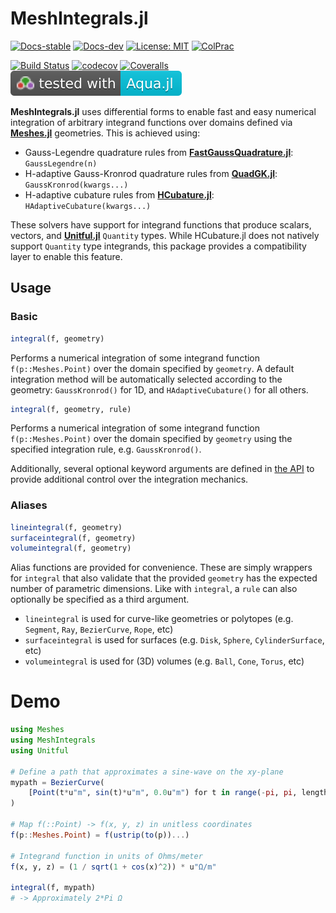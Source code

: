 # MeshIntegrals.jl

[![Docs-stable](https://img.shields.io/badge/docs-stable-blue.svg)](https://JuliaGeometry.github.io/MeshIntegrals.jl/stable/)
[![Docs-dev](https://img.shields.io/badge/docs-dev-blue.svg)](https://JuliaGeometry.github.io/MeshIntegrals.jl/dev/)
[![License: MIT](https://img.shields.io/badge/License-MIT-success.svg)](https://opensource.org/licenses/MIT)
[![ColPrac](https://img.shields.io/badge/ColPrac-Contributor's%20Guide-blueviolet?style=flat-square)](https://github.com/SciML/ColPrac)

[![Build Status](https://github.com/JuliaGeometry/MeshIntegrals.jl/actions/workflows/CI.yml/badge.svg?branch=main)](https://github.com/JuliaGeometry/MeshIntegrals.jl/actions/workflows/CI.yml?query=branch%3Amain)
[![codecov](https://codecov.io/gh/JuliaGeometry/MeshIntegrals.jl/graph/badge.svg)](https://codecov.io/gh/JuliaGeometry/MeshIntegrals.jl)
[![Coveralls](https://coveralls.io/repos/github/JuliaGeometry/MeshIntegrals.jl/badge.svg?branch=main)](https://coveralls.io/github/JuliaGeometry/MeshIntegrals.jl?branch=main)
[![Aqua QA](https://raw.githubusercontent.com/JuliaTesting/Aqua.jl/master/badge.svg)](https://github.com/JuliaTesting/Aqua.jl)


**MeshIntegrals.jl** uses differential forms to enable fast and easy numerical integration of arbitrary integrand functions over domains defined via [**Meshes.jl**](https://github.com/JuliaGeometry/Meshes.jl) geometries. This is achieved using:
- Gauss-Legendre quadrature rules from [**FastGaussQuadrature.jl**](https://github.com/JuliaApproximation/FastGaussQuadrature.jl): `GaussLegendre(n)`
- H-adaptive Gauss-Kronrod quadrature rules from [**QuadGK.jl**](https://github.com/JuliaMath/QuadGK.jl): `GaussKronrod(kwargs...)`
- H-adaptive cubature rules from [**HCubature.jl**](https://github.com/JuliaMath/HCubature.jl): `HAdaptiveCubature(kwargs...)`

These solvers have support for integrand functions that produce scalars, vectors, and [**Unitful.jl**](https://github.com/PainterQubits/Unitful.jl) `Quantity` types. While HCubature.jl does not natively support `Quantity` type integrands, this package provides a compatibility layer to enable this feature.

## Usage

### Basic

```julia
integral(f, geometry)
```
Performs a numerical integration of some integrand function `f(p::Meshes.Point)` over the domain specified by `geometry`. A default integration method will be automatically selected according to the geometry: `GaussKronrod()` for 1D, and `HAdaptiveCubature()` for all others.

```julia
integral(f, geometry, rule)
```
Performs a numerical integration of some integrand function `f(p::Meshes.Point)` over the domain specified by `geometry` using the specified integration rule, e.g. `GaussKronrod()`.

Additionally, several optional keyword arguments are defined in [the API](https://juliageometry.github.io/MeshIntegrals.jl/stable/api/)
to provide additional control over the integration mechanics.

### Aliases

```julia
lineintegral(f, geometry)
surfaceintegral(f, geometry)
volumeintegral(f, geometry)
```
Alias functions are provided for convenience. These are simply wrappers for `integral` that also validate that the provided `geometry` has the expected number of parametric dimensions. Like with `integral`, a `rule` can also optionally be specified as a third argument.
- `lineintegral` is used for curve-like geometries or polytopes (e.g. `Segment`, `Ray`, `BezierCurve`, `Rope`, etc)
- `surfaceintegral` is used for surfaces (e.g. `Disk`, `Sphere`, `CylinderSurface`, etc)
- `volumeintegral` is used for (3D) volumes (e.g. `Ball`, `Cone`, `Torus`, etc)

# Demo

```julia
using Meshes
using MeshIntegrals
using Unitful

# Define a path that approximates a sine-wave on the xy-plane
mypath = BezierCurve(
    [Point(t*u"m", sin(t)*u"m", 0.0u"m") for t in range(-pi, pi, length=361)]
)

# Map f(::Point) -> f(x, y, z) in unitless coordinates
f(p::Meshes.Point) = f(ustrip(to(p))...)

# Integrand function in units of Ohms/meter
f(x, y, z) = (1 / sqrt(1 + cos(x)^2)) * u"Ω/m"

integral(f, mypath)
# -> Approximately 2*Pi Ω
```
